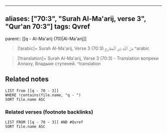 
---
aliases: ["70:3", "Surah Al-Ma'arij, verse 3", "Qur'an 70:3"]
tags: Qvref
---

parent:: [[q - Al-Ma'arij (70)|Al-Ma'arij]]

> [!arabic]+ Surah Al-Ma'arij, Verse 3 (70:3)
> <span class="quran-arabic">مِّنَ ٱللَّهِ ذِى ٱلْمَعَارِجِ</span>
^arabic

> [!translation]+ Surah Al-Ma'arij, Verse 3 (70:3) - Translation
> вопреки Аллаху, Владыке ступеней.
^translation



## Related notes
```dataview
LIST from [[q - 70 - 3]]
WHERE !contains(file.name, "q - ")
SORT file.name ASC
```

### Related verses (footnote backlinks)
```dataview
LIST FROM [[q - 70 - 3]] AND #Qvref
SORT file.name ASC
```


